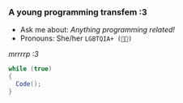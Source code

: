 ### A young programming transfem :3
- Ask me about: *Anything programming related!*
- Pronouns: She/her
`LGBTQIA+ (🏳️‍⚧️)`


*mrrrrp :3*
```cs
while (true)
{
  Code();
}
```
